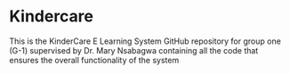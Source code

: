 # Kindercare
This is the KinderCare E Learning System GitHub repository for group one (G-1) supervised by Dr. Mary Nsabagwa containing all the code that ensures the overall functionality of the system
